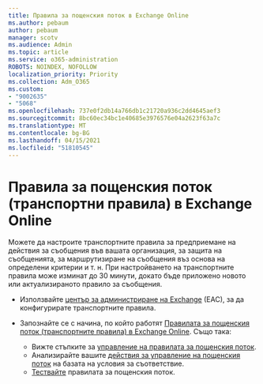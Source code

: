 ```yaml
---
title: Правила за пощенския поток в Exchange Online
ms.author: pebaum
author: pebaum
manager: scotv
ms.audience: Admin
ms.topic: article
ms.service: o365-administration
ROBOTS: NOINDEX, NOFOLLOW
localization_priority: Priority
ms.collection: Adm_O365
ms.custom:
- "9002635"
- "5068"
ms.openlocfilehash: 737e0f2db14a766db1c21720a936c2dd4645aef3
ms.sourcegitcommit: 8bc60ec34bc1e40685e3976576e04a2623f63a7c
ms.translationtype: MT
ms.contentlocale: bg-BG
ms.lasthandoff: 04/15/2021
ms.locfileid: "51810545"
---
```

# <a name="mail-flow-transport-rules-in-exchange-online"></a>Правила за пощенския поток (транспортни правила) в Exchange Online

Можете да настроите транспортните правила за предприемане на действия за съобщения във вашата организация, за защита на съобщенията, за маршрутизиране на съобщения въз основа на определени критерии и т. н.  При настройването на транспортните правила може изминат до 30 минути, докато бъде приложено новото или актуализираното правило за съобщения.

- Използвайте [център за администриране на Exchange](https://go.microsoft.com/fwlink/p/?linkid=834822) (EAC), за да конфигурирате транспортните правила.

- Запознайте се с начина, по който работят [Правилата за пощенския поток (транспортните правила) в Exchange Online](https://docs.microsoft.com/exchange/security-and-compliance/mail-flow-rules/mail-flow-rules). Също така:

    - Вижте стъпките за [управление на правилата за пощенския поток](https://docs.microsoft.com/exchange/security-and-compliance/mail-flow-rules/manage-mail-flow-rules).
    - Анализирайте вашите [действия за управление на пощенския поток](https://docs.microsoft.com/exchange/security-and-compliance/mail-flow-rules/mail-flow-rule-actions) на базата на условия за съответствие.
    - [Тествайте](https://docs.microsoft.com/exchange/security-and-compliance/mail-flow-rules/test-mail-flow-rules) правилата за пощенския поток.
